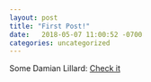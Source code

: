 ```yaml
---
layout: post
title: "First Post!"
date:   2018-05-07 11:00:52 -0700
categories: uncategorized
---
```



Some Damian Lillard: [Check it][link-to-DamianLillard-1]





[link-to-DamianLillard-1]:https://youtu.be/LJAbfsdGWV8














